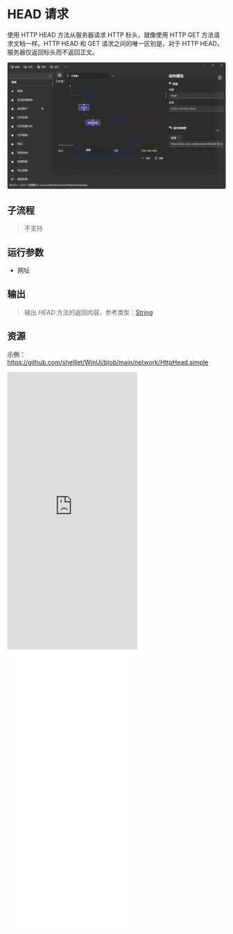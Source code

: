 # HEAD 请求
使用 HTTP HEAD 方法从服务器请求 HTTP 标头，就像使用 HTTP GET 方法请求文档一样。HTTP HEAD 和 GET 请求之间的唯一区别是，对于 HTTP HEAD，服务器仅返回标头而不返回正文。

![HttpHead](./images/03.png ':size=90%')

## 子流程
> 不支持


## 运行参数

* 网址


## 输出

> 输出 *HEAD* 方法的返回内容，参考类型：[String](./types/String.md)     


## 资源

示例： https://github.com/shelllet/WinUi/blob/main/network/HttpHead.simple


<iframe type="text/html" height="640px" src="https://www.youtube.com/embed/q5gq-b0bHgA" frameborder="0"></iframe>

<iframe src="//player.bilibili.com/player.html?bvid=BV14Q4y1A7e7&page=1&autoplay=0" height='640px' scrolling="no" frameborder="no" framespacing="0" allowfullscreen="true"></iframe>